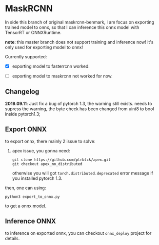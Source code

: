 # MaskRCNN



In side this branch of original maskrcnn-benmark, I am focus on exporting trained model to onnx, so that I can inference this onnx model with TensorRT or ONNXRuntime.

**note**: this master branch does not support training and inference now! it's only used for exporting model to onnx!

Currently supported:

- [x] exporting model to fasterrcnn worked.
- [ ] exporting model to maskrcnn not worked for now.



## Changelog

**2019.09.11**: Just fix a bug of pytorch 1.3, the warning still exists. needs to supress the warning, the byte check has been changed from uint8 to bool inside pytorch1.3;


## Export ONNX

to export onnx, there mainly 2 issue to solve:

1. apex issue, you gonna need:

   ```
   git clone https://github.com/ptrblck/apex.git
   git checkout apex_no_distributed
   ```

   otherwise you will got `torch.distributed.deprecated` error message if you installed pytorch 1.3.

then, one can using:

```
python3 export_to_onnx.py
```

to get a onnx model.



## Inference ONNX

to inference on exported onnx, you can checkout `onnx_deploy` project for details.
